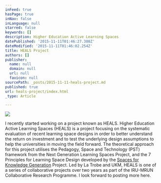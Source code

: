 ```yaml
---
inFeed: true
hasPage: true
inNav: false
inLanguage: null
starred: false
keywords: []
description: Higher Education Active Learning Spaces
datePublished: '2015-11-11T01:46:27.308Z'
dateModified: '2015-11-11T01:46:02.254Z'
title: HEALS Project
authors: []
publisher:
  name: null
  domain: null
  url: null
  favicon: null
sourcePath: _posts/2015-11-11-heals-project.md
published: true
url: heals-project/index.html
_type: Article

---
```

![](https://the-grid-user-content.s3-us-west-2.amazonaws.com/163d5d6c-d950-49f4-93ec-80f3ebeaf0e5.png)

I recently started working on a project known as HEALS.  Higher Education Active Learning Spaces (HEALS) is a project focusing on the systematic evaluation of recent learning space designs in order to better understand the return on investment and to test the underlying design assumptions to help the universities in moving the field forward. The theoretical approach for this project utilises the Pedagogy, Space and Technology (PST) framework from the Next Generation Learning Spaces Project, and the 7 Principles for Learning Space Design developed by the [Spaces for Knowledge Generation][0] Project. Led by La Trobe and UKM, HEALS is one of a series of collaborative projects over two years as part of the IRU-MRUN Collaborative Research Programme. I look forward to posting more here.

[0]: http://www.skgproject.com/